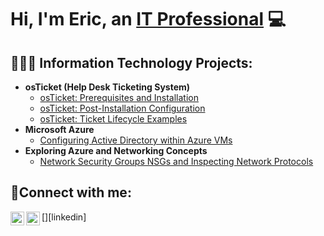 <h1>Hi, I'm Eric, an <a href="https://linkedin.com/in/">IT Professional</a> 💻</h1>

<h2>👨🏻‍💻 Information Technology Projects:</h2>

- <b>osTicket (Help Desk Ticketing System)</b>
  - [osTicket: Prerequisites and Installation](https://github.com/EricAlexanderZ/osTicket-Prerequisites-and-Installation.git)
  - [osTicket: Post-Installation Configuration](https://github.com/EricAlexanderZ/osTicket-post-installation-configuration)
  - [osTicket: Ticket Lifecycle Examples](https://github.com/EricAlexanderZ/osTicket-Lifecycle-Example)
- <b>Microsoft Azure</b>
  - [Configuring Active Directory within Azure VMs](https://github.com/EricAlexanderZ/Configuring-Active-Directory-within-Azure-VMs/tree/main)
- <b>Exploring Azure and Networking Concepts</b>
  - [Network Security Groups NSGs and Inspecting Network Protocols](https://github.com/EricAlexanderZ/Network-Security-Groups-NSGs-and-Inspecting-Network-Protocols)

<h2>🤳Connect with me:</h2>

[<img align="left" alt="Eric | LinkedIn" width="22px" src="https://cdn.jsdelivr.net/npm/simple-icons@v3/icons/linkedin.svg" />][linkedin]
[<img align="left" alt="Eric | Instagram" width="22px" src="https://cdn.jsdelivr.net/npm/simple-icons@v3/icons/instagram.svg" />][instagram]

[instagram]: https://www.instagram.com/eric.alexander.z

